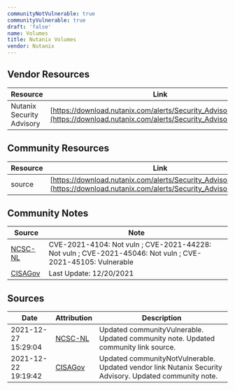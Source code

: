 ```yaml
---
communityNotVulnerable: true
communityVulnerable: true
draft: 'false'
name: Volumes
title: Nutanix Volumes
vendor: Nutanix
---
```


## Vendor Resources
| Resource | Link |
| --- | --- |
| Nutanix Security Advisory | [https://download.nutanix.com/alerts/Security_Advisory_0023.pdf](https://download.nutanix.com/alerts/Security_Advisory_0023.pdf) |

## Community Resources
| Resource | Link |
| --- | --- |
| source | [https://download.nutanix.com/alerts/Security_Advisory_0023.pdf](https://download.nutanix.com/alerts/Security_Advisory_0023.pdf) |

## Community Notes
| Source | Note |
| --- | --- |
| [NCSC-NL](https://github.com/NCSC-NL/log4shell/blob/main/software/README.md) | CVE-2021-4104: Not vuln ; CVE-2021-44228: Not vuln ; CVE-2021-45046: Not vuln ; CVE-2021-45105: Vulnerable </ul> |
| [CISAGov](https://raw.githubusercontent.com/cisagov/log4j-affected-db/develop/README.md) | Last Update: 12/20/2021 |

## Sources
| Date | Attribution | Description |
| --- | --- | --- |
| 2021-12-27 15:29:04 | [NCSC-NL](https://github.com/NCSC-NL/log4shell/blob/main/software/README.md) | Updated communityVulnerable. Updated community note. Updated community link source.  |
| 2021-12-22 19:19:42 | [CISAGov](https://raw.githubusercontent.com/cisagov/log4j-affected-db/develop/README.md) | Updated communityNotVulnerable. Updated vendor link Nutanix Security Advisory. Updated community note.  |
